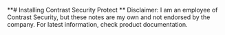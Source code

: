 **# Installing Contrast Security Protect **
Disclaimer: I am an employee of Contrast Security, but these notes are my own and not endorsed by the company. For latest information, check product documentation. 


